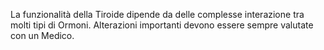 La funzionalità della Tiroide dipende da delle complesse interazione tra molti tipi di Ormoni. Alterazioni importanti devono essere sempre valutate
con un Medico.
